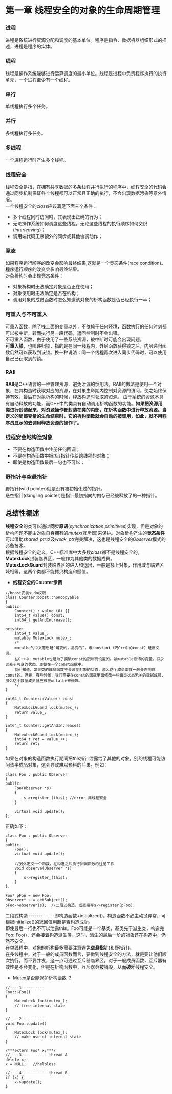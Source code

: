 # 第一章 线程安全的对象的生命周期管理

### 进程
进程是系统进行资源分配和调度的基本单位。程序是指令、数据机器组织形式的描述，进程是程序的实体。

### 线程
线程是操作系统能够进行运算调度的最小单位。线程是进程中负责程序执行的执行单元，一个进程至少有一个线程。

### 串行
单线程执行多个任务。

### 并行
多线程执行多任务。

### 多线程
一个进程运行时产生多个线程。

### 线程安全
线程安全是指，在拥有共享数据的多条线程并行执行的程序中，线程安全的代码会通过同步机制保证各个线程都可以正常且正确的执行，不会出现数据污染等意外情况。<br />
一个线程安全的*class*应该满足下面三个条件：<br />

* 多个线程同时访问时，其表现出正确的行为；
* 无论操作系统如何调度这些线程，无论这些线程的执行顺序如何交织(*interleaving*)；
* 调用端代码无序额外的同步或其他协调动作；

### 竞态
如果程序运行顺序的改变会影响最终结果,这就是一个竞态条件(race condition)。程序运行顺序的改变会影响最终结果。<br />
对象析构时会出现竞态条件：<br />

* 对象析构时无法确定对象是否正在使用；
* 对象使用时无法确定是否在析构；
* 调用对象的成员函数时怎么知道该对象的析构函数是否已经执行一半；

### 可重入与不可重入
可重入函数，除了栈上面的变量以外，不依赖于任何环境，函数执行的任何时刻都可以被中断，转而执行另一段代码，返回控制时不会出错。<br />
不可重入函数，由于使用了一些系统资源，被中断时可能会出现问题。<br />
**可重入锁**，也叫递归锁，指的是在同一线程内，外层函数获得锁之后，内层递归函数仍然可以获取到该锁。换一种说法：同一个线程再次进入同步代码时，可以使用自己已获取到的锁。

### RAII
**RAII**是C++语言的一种管理资源、避免泄漏的惯用法。RAII的做法是使用一个对象，在其构造时获取对应的资源，在对象生命期内控制对资源的访问，使之始终保持有效，最后在对象析构的时候，释放构造时获取的资源。
由于系统的资源不具有自动释放的功能，而C++中的类具有自动调用析构函数的功能。**如果把资源用类进行封装起来，对资源操作都封装在类的内部，在析构函数中进行释放资源。当定义的局部变量的生命结束时，它的析构函数就会自动的被调用，如此，就不用程序员显示的去调用释放资源的操作了。**

### 线程安全地构造对象
* 不要在构造函数中注册任何回调；
* 不要在构造函数中把*this*指针传给跨线程的对象；
* 即使是构造函数最后一句也不可以；

### 野指针与空悬指针
野指针(wild pointer)就是没有被初始化过的指针。<br />
悬空指针(dangling pointer)是指针最初指向的内存已经被释放了的一种指针。 <br />

## 总结性概述
**线程安全**的类可以通过**同步原语**(*synchronization primitives*)实现，但是对象的析构问题不能由对象自身拥有的*mutex*(互斥器)来保护。对象析构产生的**竞态条件**可以借助*shared_ptr*以及*weak_ptr*完美解决，这也是线程安全的*Observer*模式的必备技术。<br />
根据线程安全的定义，C++标准库中大多数*class*都不是线程安全的。<br />
**MutexLock**封装临界区，一般作为其他类的数据成员。<br />
**MutexLockGuard**封装临界区的进入和退出，一般是栈上对象，作用域与临界区域相等。这两个类都不能拷贝构造和赋值。<br />

* **线程安全的Counter示例**<br />
```
//boost安装sudo权限
class Counter:boost::noncopyable
{
public:
	Counter() : value_(0) {}
	int64_t value() const;
	int64_t getAndIncrease();
	
private:
	int64_t value_;
	mutable MutexLock mutex_;
	/*
	mutalbe的中文意思是“可变的，易变的”，跟constant（既C++中的const）是反义词。
	在C++中，mutable也是为了突破const的限制而设置的。被mutable修饰的变量，将永远处于可变的状态，即使在一个const函数中。
	我们知道，如果类的成员函数不会改变对象的状态，那么这个成员函数一般会声明成const的。但是，有些时候，我们需要在const的函数里面修改一些跟类状态无关的数据成员，那么这个数据成员就应该被mutalbe来修饰。
	*/
}

int64_t Counter::Value() const
{
	MutexLockGuard lock(mutex_);
	return value_;
}

int64_t Counter::getAndIncrease()
{
	MutexLockGuard lock(mutex_);
	int64_t ret = value_++;
	return ret;
}
```
如果在对象的构造函数执行期间把*this*指针泄露给了其他的对象，别的线程可能访问该半成品对象，这会导致难以预料的后果。例如：<br />
```
class Foo : public Observer
{
public:
	Foo(Observer *s)
	{
		s->register_(this); //error 非线程安全
	}
	
	virtual void update();
};
```

正确如下：<br />
```
class Foo : public Observer
{
public:
	Foo();
	virtual void update();
	
	//另外定义一个函数，在构造之后执行回调函数的注册工作
	void observe(Observer *s)
	{
		s->register_(this);
	}
};

Foo* pFoo = new Foo;
Observer* s = getSubject();
pFoo->observer(s);	//二段式构造，或直接写s->register(pFoo);
```
二段式构造-------------即构造函数+initialized()。构造函数不必主动抛异常，可根据initialize()的返回值判断是否构造成功。<br />
即使最后一行也不可以泄露this。Foo可能是一个基类，基类先于派生类，构造完Foo::Foo()，还会接着构造派生类，这时，派生的最后一阶的对象还在构造中，仍然不安全。<br />
在单线程中，对象的析构最多需要注意避免**空悬指针**(和野指针)。<br />
在多线程中，对于一般的成员函数而言，要做到线程安全的方法，就是要让他们顺次执行，而不要并发，这一点可通过互斥器临界区。对于一般成员函数，互斥器有效性是不会变化，但是在析构函数中，互斥器会被销毁，从而**破坏**线程安全。<br />

* Mutex是否能保护析构函数 ？<br />
```
//----1----------
Foo::~Foo()
{
	MutexLock lock(mutex_);
	// free internal state
}

//----2-----------
void Foo::update()
{
	MutexLock lock(mutex_);
	// make use of internal state
}

/***extern Foo* x;***/
//----3------------thread A
delete x;
x = NULL;	//helpless

//----4------------thread B
if (x) {
	x->update();
}
```



